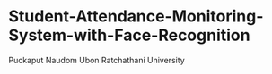 # Student-Attendance-Monitoring-System-with-Face-Recognition

Puckaput Naudom
Ubon Ratchathani University